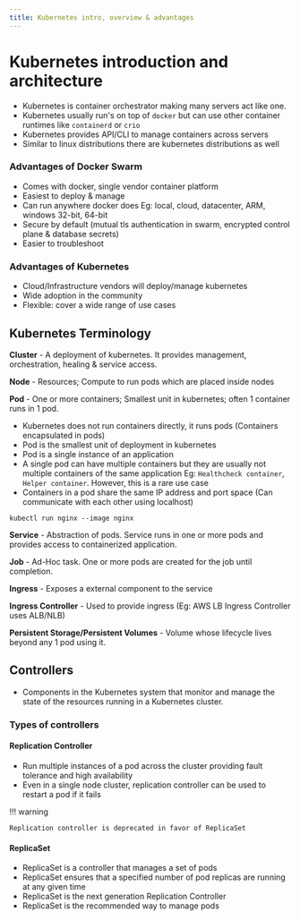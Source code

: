 ```yaml
---
title: Kubernetes intro, overview & advantages
---
```


# Kubernetes introduction and architecture

- Kubernetes is container orchestrator making many servers act like one.
- Kubernetes usually run's on top of `docker` but can use other container runtimes like `containerd` or `crio`
- Kubernetes provides API/CLI to manage containers across servers
- Similar to linux distributions there are kubernetes distributions as well

### Advantages of Docker Swarm
- Comes with docker, single vendor container platform
- Easiest to deploy & manage
- Can run anywhere docker does Eg: local, cloud, datacenter, ARM, windows 32-bit, 64-bit
- Secure by default (mutual tls authentication in swarm, encrypted control plane & database secrets)
- Easier to troubleshoot

### Advantages of Kubernetes
- Cloud/Infrastructure vendors will deploy/manage kubernetes
- Wide adoption in the community
- Flexible: cover a wide range of use cases


## Kubernetes Terminology

**Cluster** - A deployment of kubernetes. It provides management, orchestration, healing & service access.

**Node** - Resources; Compute to run pods which are placed inside nodes

**Pod** - One or more containers; Smallest unit in kubernetes; often 1 container runs in 1 pod.

- Kubernetes does not run containers directly, it runs pods (Containers encapsulated in pods)
- Pod is the smallest unit of deployment in kubernetes
- Pod is a single instance of an application
- A single pod can have multiple containers but they are usually not multiple containers of the same application Eg: `Healthcheck container`, `Helper container`. However, this is a rare use case
- Containers in a pod share the same IP address and port space (Can communicate with each other using localhost)

```
kubectl run nginx --image nginx
```
**Service** - Abstraction of pods. Service runs in one or more pods and provides access to containerized application.

**Job** - Ad-Hoc task. One or more pods are created for the job until completion.

**Ingress** - Exposes a external component to the service

**Ingress Controller** - Used to provide ingress (Eg: AWS LB Ingress Controller uses ALB/NLB)

**Persistent Storage/Persistent Volumes** - Volume whose lifecycle lives beyond any 1 pod using it.

## Controllers

- Components in the Kubernetes system that monitor and manage the state of the resources running in a Kubernetes cluster.

### Types of controllers

#### Replication Controller

- Run multiple instances of a pod across the cluster providing fault tolerance and high availability
- Even in a single node cluster, replication controller can be used to restart a pod if it fails

!!! warning

    Replication controller is deprecated in favor of ReplicaSet


#### ReplicaSet

- ReplicaSet is a controller that manages a set of pods
- ReplicaSet ensures that a specified number of pod replicas are running at any given time
- ReplicaSet is the next generation Replication Controller
- ReplicaSet is the recommended way to manage pods



<!-- - Deployment

- ReplicaSet

- StatefulSet

- Job -->
